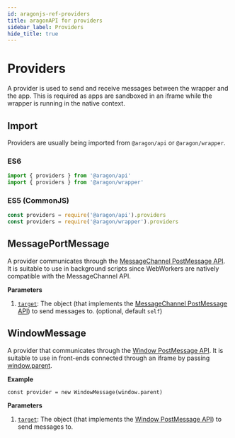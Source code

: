 ```yaml
---
id: aragonjs-ref-providers
title: aragonAPI for providers
sidebar_label: Providers
hide_title: true
---
```

<!-- Please consider editing this file here: https://github.com/aragon/aragon.js/blob/master/docs/PROVIDERS.md - thank you! -->

# Providers

A provider is used to send and receive messages between the wrapper and the app.
This is required as apps are sandboxed in an iframe while the wrapper is running in the native context.

## Import

Providers are usually being imported from `@aragon/api` or `@aragon/wrapper`.

### ES6

```js
import { providers } from '@aragon/api'
import { providers } from '@aragon/wrapper'
```

### ES5 (CommonJS)

```js
const providers = require('@aragon/api').providers
const providers = require('@aragon/wrapper').providers
```

## MessagePortMessage

A provider communicates through the [MessageChannel PostMessage API](https://developer.mozilla.org/en-US/docs/Web/API/MessagePort/postMessage). It is suitable to use in background scripts since WebWorkers are natively compatible with the MessageChannel API.

**Parameters**

1. [`target`](`Object`): The object (that implements the [MessageChannel PostMessage API](https://developer.mozilla.org/en-US/docs/Web/API/MessagePort/postMessage)) to send messages to. (optional, default `self`)

## WindowMessage

A provider that communicates through the [Window PostMessage API](https://developer.mozilla.org/en-US/docs/Web/API/Window/postMessage). It is suitable to use in front-ends connected through an iframe by passing [window.parent](https://developer.mozilla.org/en-US/docs/Web/API/Window/parent).

**Example**

```
const provider = new WindowMessage(window.parent)
```

**Parameters**

1. [`target`](`Object`): The object (that implements the [Window PostMessage API](https://developer.mozilla.org/en-US/docs/Web/API/Window/postMessage)) to send messages to.
